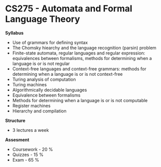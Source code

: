 # CS275 - Automata and Formal Language Theory
__Syllabus__
- Use of grammars for defining syntax
- The Chomsky hiearchy and the language recognition (parsin) problem
- Finite-state automata, regular languages and regular expression: equivalences between formalisms, methods for determining when a language is or is not regular
- Context-free languages and context-free grammars: methods for determining when a language is or is not context-free
- Turing analysis of computation
- Turing machines
- Algorithmically decidable languages
- Equivalence between formalisms
- Methods for determining when a language is or is not computable
- Register machines
- Hierarchy and compilation

__Structure__
- 3 lectures a week

__Assesment__
- Coursework - 20 %
- Quizzes - 15 %
- Exam - 65 %